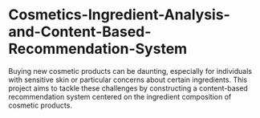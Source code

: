 # Cosmetics-Ingredient-Analysis-and-Content-Based-Recommendation-System
Buying new cosmetic products can be daunting, especially for individuals with sensitive skin or particular concerns about certain ingredients. This project aims to tackle these challenges by constructing a content-based recommendation system centered on the ingredient composition of cosmetic products.
